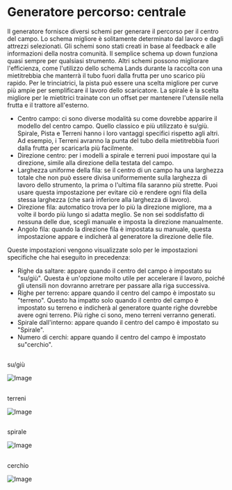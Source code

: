 # Generatore percorso: centrale


Il generatore fornisce diversi schemi per generare il percorso per il centro del campo. 
Lo schema migliore è solitamente determinato dal lavoro e dagli attrezzi selezionati. 
Gli schemi sono stati creati in base al feedback e alle informazioni della nostra comunità. 
Il semplice schema up down funziona quasi sempre per qualsiasi strumento. 
Altri schemi possono migliorare l'efficienza, come l'utilizzo dello schema Lands durante la raccolta con una mietitrebbia che manterrà il tubo fuori dalla frutta per uno scarico più rapido. 
Per le trinciatrici, la pista può essere una scelta migliore per curve più ampie per semplificare il lavoro dello scaricatore. 
La spirale è la scelta migliore per le mietitrici trainate con un offset per mantenere l'utensile nella frutta e il trattore all'esterno.



- Centro campo: ci sono diverse modalità su come dovrebbe apparire il modello del centro campo. Quello classico e più utilizzato è su/giù.
Spirale, Pista e Terreni hanno i loro vantaggi specifici rispetto agli altri. Ad esempio, i Terreni avranno la punta del tubo della mietitrebbia fuori dalla frutta per scaricarla più facilmente.
- Direzione centro: per i modelli a spirale e terreni puoi impostare qui la direzione, simile alla direzione della testata del campo.
- Larghezza uniforme della fila: se il centro di un campo ha una larghezza totale che non può essere divisa uniformemente sulla larghezza di lavoro dello strumento, la prima o l'ultima fila saranno più strette. Puoi usare questa impostazione per evitare ciò e rendere ogni fila della stessa larghezza (che sarà inferiore alla larghezza di lavoro).
- Direzione fila: automatico trova per lo più la direzione migliore, ma a volte il bordo più lungo si adatta meglio. Se non sei soddisfatto di nessuna delle due, scegli manuale e imposta la direzione manualmente.
- Angolo fila: quando la direzione fila è impostata su manuale, questa impostazione appare e indicherà al generatore la direzione delle file.

Queste impostazioni vengono visualizzate solo per le impostazioni specifiche che hai eseguito in precedenza:
- Righe da saltare: appare quando il centro del campo è impostato su "su/giù". Questa è un'opzione molto utile per accelerare il lavoro, poiché gli utensili non dovranno arretrare per passare alla riga successiva.
- Righe per terreno: appare quando il centro del campo è impostato su "terreno". Questo ha impatto solo quando il centro del campo è impostato su terreno e indicherà al generatore quante righe dovrebbe avere ogni terreno. Più righe ci sono, meno terreni verranno generati.
- Spirale dall'interno: appare quando il centro del campo è impostato su "Spirale".
- Numero di cerchi: appare quando il centro del campo è impostato su"cerchio".


## 
su/giù


![Image](assets/updown_0_0_1024_591.png)

## 
terreni


![Image](assets/lands_0_0_1024_599.png)

## 
spirale


![Image](assets/spiral_0_0_1024_590.png)

## 
cerchio


![Image](assets/racetrack_0_0_1024_589.png)

